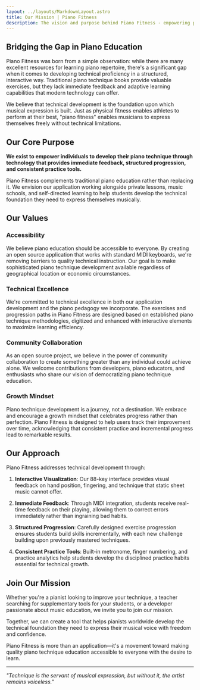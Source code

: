 ```yaml
---
layout: ../layouts/MarkdownLayout.astro
title: Our Mission | Piano Fitness
description: The vision and purpose behind Piano Fitness - empowering piano students through technology
---
```


## Bridging the Gap in Piano Education

Piano Fitness was born from a simple observation: while there are many excellent resources for learning piano repertoire, there's a significant gap when it comes to developing technical proficiency in a structured, interactive way. Traditional piano technique books provide valuable exercises, but they lack immediate feedback and adaptive learning capabilities that modern technology can offer.

We believe that technical development is the foundation upon which musical expression is built. Just as physical fitness enables athletes to perform at their best, "piano fitness" enables musicians to express themselves freely without technical limitations.

## Our Core Purpose

**We exist to empower individuals to develop their piano technique through technology that provides immediate feedback, structured progression, and consistent practice tools.**

Piano Fitness complements traditional piano education rather than replacing it. We envision our application working alongside private lessons, music schools, and self-directed learning to help students develop the technical foundation they need to express themselves musically.

## Our Values

### Accessibility

We believe piano education should be accessible to everyone. By creating an open source application that works with standard MIDI keyboards, we're removing barriers to quality technical instruction. Our goal is to make sophisticated piano technique development available regardless of geographical location or economic circumstances.

### Technical Excellence

We're committed to technical excellence in both our application development and the piano pedagogy we incorporate. The exercises and progression paths in Piano Fitness are designed based on established piano technique methodologies, digitized and enhanced with interactive elements to maximize learning efficiency.

### Community Collaboration

As an open source project, we believe in the power of community collaboration to create something greater than any individual could achieve alone. We welcome contributions from developers, piano educators, and enthusiasts who share our vision of democratizing piano technique education.

### Growth Mindset

Piano technique development is a journey, not a destination. We embrace and encourage a growth mindset that celebrates progress rather than perfection. Piano Fitness is designed to help users track their improvement over time, acknowledging that consistent practice and incremental progress lead to remarkable results.

## Our Approach

Piano Fitness addresses technical development through:

1. **Interactive Visualization**: Our 88-key interface provides visual feedback on hand position, fingering, and technique that static sheet music cannot offer.

2. **Immediate Feedback**: Through MIDI integration, students receive real-time feedback on their playing, allowing them to correct errors immediately rather than ingraining bad habits.

3. **Structured Progression**: Carefully designed exercise progression ensures students build skills incrementally, with each new challenge building upon previously mastered techniques.

4. **Consistent Practice Tools**: Built-in metronome, finger numbering, and practice analytics help students develop the disciplined practice habits essential for technical growth.

## Join Our Mission

Whether you're a pianist looking to improve your technique, a teacher searching for supplementary tools for your students, or a developer passionate about music education, we invite you to join our mission.

Together, we can create a tool that helps pianists worldwide develop the technical foundation they need to express their musical voice with freedom and confidence.

Piano Fitness is more than an application—it's a movement toward making quality piano technique education accessible to everyone with the desire to learn.

---

*"Technique is the servant of musical expression, but without it, the artist remains voiceless."*
